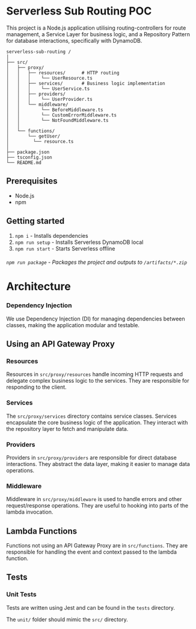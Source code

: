 # Serverless Sub Routing POC

This project is a Node.js application utilising routing-controllers for route management, a Service Layer for business logic, and a Repository Pattern for database interactions, specifically with DynamoDB.

```
serverless-sub-routing /
│
├── src/
│   ├── proxy/
│   │   ├── resources/      # HTTP routing
│   │   │    └── UserResource.ts
│   │   ├── services/       # Business logic implementation
│   │   │    └── UserService.ts
│   │   ├── providers/
│   │   │    └── UserProvider.ts
│   │   └── middleware/
│   │        └── BeforeMiddleware.ts
│   │        └── CustomErrorMiddleware.ts
│   │        └── NotFoundMiddleware.ts
│   │
│   └── functions/
│       └── getUser/
│         └── resource.ts
│
├── package.json
├── tsconfig.json
└── README.md

```

## Prerequisites

- Node.js
- npm

## Getting started

1. `npm i` - Installs dependencies
2. `npm run setup` - Installs Serverless DynamoDB local
3. `npm run start` - Starts Serverless offline

###### `npm run package` - Packages the project and outputs to `/artifacts/*.zip`

# Architecture

### Dependency Injection

We use Dependency Injection (DI) for managing dependencies between classes, making the application modular and testable.

## Using an API Gateway Proxy

### Resources

Resources in `src/proxy/resources` handle incoming HTTP requests and delegate complex business logic to the services. They are responsible for responding to the client.

### Services

The `src/proxy/services` directory contains service classes. Services encapsulate the core business logic of the application. They interact with the repository layer to fetch and manipulate data.

### Providers

Providers in `src/proxy/providers` are responsible for direct database interactions. They abstract the data layer, making it easier to manage data operations.

### Middleware

Middleware in `src/proxy/middleware` is used to handle errors and other request/response operations. They are useful to hooking into parts of the lambda invocation.

## Lambda Functions

Functions not using an API Gateway Proxy are in `src/functions`. They are responsible for handling the event and context passed to the lambda function.

## Tests

### Unit Tests
Tests are written using Jest and can be found in the `tests` directory.

The `unit/` folder should mimic the `src/` directory.
